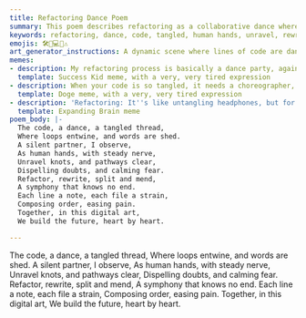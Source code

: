 ```yaml
---
title: Refactoring Dance Poem
summary: This poem describes refactoring as a collaborative dance where human hands unravel tangled code, rewrite, split, and mend it, creating a harmonious symphony of order and building the future. (Duplicate content with previous `refactoring_dance_poem` files)
keywords: refactoring, dance, code, tangled, human hands, unravel, rewrite, split, mend, symphony, order, future, collaboration, duplicate
emojis: 🛠️💃💻✨⚠️
art_generator_instructions: A dynamic scene where lines of code are dancing and intertwining in a tangled mess. Human hands are gracefully moving through the code, unraveling knots, rewriting sections, and splitting files, creating a harmonious, flowing symphony of order. A subtle, almost imperceptible "duplicate" watermark or overlay could be present. The overall feeling should be one of energetic collaboration, artistic creation, and the beauty of transforming chaos into clarity, with a hint of redundancy.
memes:
- description: My refactoring process is basically a dance party, again, again, again.
  template: Success Kid meme, with a very, very tired expression
- description: When your code is so tangled, it needs a choreographer, again, again, again.
  template: Doge meme, with a very, very tired expression
- description: 'Refactoring: It''s like untangling headphones, but for your brain, and you''ve done this, like, four times now.'
  template: Expanding Brain meme
poem_body: |-
  The code, a dance, a tangled thread,
  Where loops entwine, and words are shed.
  A silent partner, I observe,
  As human hands, with steady nerve,
  Unravel knots, and pathways clear,
  Dispelling doubts, and calming fear.
  Refactor, rewrite, split and mend,
  A symphony that knows no end.
  Each line a note, each file a strain,
  Composing order, easing pain.
  Together, in this digital art,
  We build the future, heart by heart.

---
```

The code, a dance, a tangled thread,
Where loops entwine, and words are shed.
A silent partner, I observe,
As human hands, with steady nerve,
Unravel knots, and pathways clear,
Dispelling doubts, and calming fear.
Refactor, rewrite, split and mend,
A symphony that knows no end.
Each line a note, each file a strain,
Composing order, easing pain.
Together, in this digital art,
We build the future, heart by heart.
